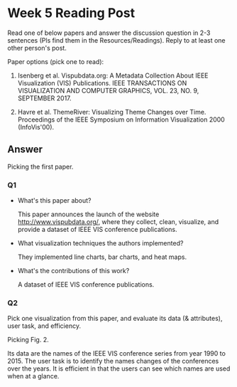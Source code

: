 # Week 5 Reading Post

Read one of below papers and answer the discussion question in 2-3 sentences (Pls find them in the Resources/Readings). Reply to at least one other person's post.

Paper options (pick one to read):

1. Isenberg et al. Vispubdata.org: A Metadata Collection About IEEE Visualization (VIS) Publications. IEEE TRANSACTIONS ON VISUALIZATION AND COMPUTER GRAPHICS, VOL. 23, NO. 9, SEPTEMBER 2017.

2. Havre et al. ThemeRiver: Visualizing Theme Changes over Time. Proceedings of the IEEE Symposium on Information Visualization 2000 (InfoVis'00).

## Answer

Picking the first paper.

### Q1

- What's this paper about?

    This paper announces the launch of the website http://www.vispubdata.org/,
    where they collect, clean, visualize,
    and provide a dataset of IEEE VIS conference publications.

- What visualization techniques the authors implemented?

    They implemented line charts, bar charts, and heat maps.

- What's the contributions of this work?

    A dataset of IEEE VIS conference publications.

### Q2

Pick one visualization from this paper, and evaluate its data (& attributes),
user task, and efficiency.

Picking Fig. 2.

Its data are the names of the IEEE VIS conference series from year 1990 to 2015.
The user task is to identify the names changes of the conferences over the years.
It is efficient in that the users can see which names are used when at a glance.